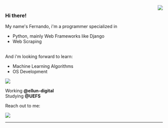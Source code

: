 <img align='right' src="https://github-readme-stats.vercel.app/api?username=f3rn4nd0000&show_icons=true&title_color=783c00&text_color=af552e&icon_color=783c00&bg_color=f8efd4&cache_seconds=2300">

### Hi there!
My name's Fernando, i'm a programmer specialized in 
<ul>
  <li> Python, mainly Web Frameworks like Django </li> 
  <li> Web Scraping </li>
</ul>
<br>
And i'm looking forward to learn:
<br>
<ul>
  <li> Machine Learning Algorithms </li>
  <li> OS Development </li>
</ul>
<img src="https://img.shields.io/static/v1?label=Overview&message=FERNANDO&color=f8efd4&style=for-the-badge&logo=GitHub">

<p>

Working **@ellun-digital**<br/>
Studying **@UEFS**<br/>

Reach out to me:
<br>  
</p>

<p>
  <a href="https://www.linkedin.com/in/fernando-mota-52717a120/" alt="Linkedin">
  <img src="https://img.shields.io/badge/-Linkedin-0e76a8?style=flat-square&logo=Linkedin&logoColor=white&link=https://www.linkedin.com/in/fernando-mota-52717a120/" /></a>
</p>

<hr>
